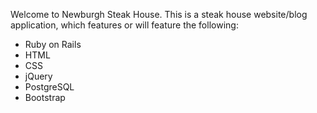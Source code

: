 Welcome to Newburgh Steak House. This is a steak house website/blog application, which features or will feature the following:

* Ruby on Rails
* HTML
* CSS
* jQuery
* PostgreSQL
* Bootstrap
